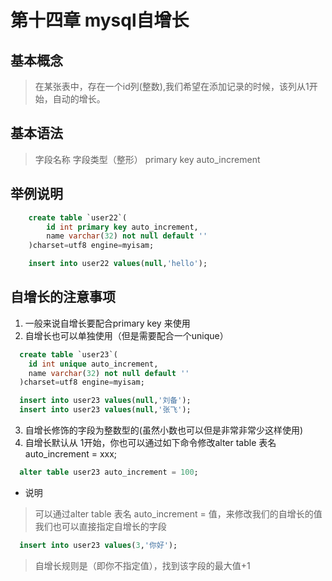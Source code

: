 # 第十四章 mysql自增长
## 基本概念
> 在某张表中，存在一个id列(整数),我们希望在添加记录的时候，该列从1开始，自动的增长。
## 基本语法
> 字段名称 字段类型（整形） primary key auto_increment
## 举例说明
```sql
	create table `user22`(
		id int primary key auto_increment,
		name varchar(32) not null default ''
	)charset=utf8 engine=myisam;

	insert into user22 values(null,'hello');
```
## 自增长的注意事项
1. 一般来说自增长要配合primary key 来使用
2. 自增长也可以单独使用（但是需要配合一个unique）
```sql
  create table `user23`(
    id int unique auto_increment,
    name varchar(32) not null default ''	
  )charset=utf8 engine=myisam;

  insert into user23 values(null,'刘备');
  insert into user23 values(null,'张飞');
```
3. 自增长修饰的字段为整数型的(虽然小数也可以但是非常非常少这样使用)
4. 自增长默认从 1开始，你也可以通过如下命令修改alter table 表名 auto_increment = xxx;
```sql
  alter table user23 auto_increment = 100;
```
+ 说明
> 可以通过alter table 表名 auto_increment = 值，来修改我们的自增长的值  
> 我们也可以直接指定自增长的字段  
```sql
  insert into user23 values(3,'你好');
```
> 自增长规则是（即你不指定值），找到该字段的最大值+1
